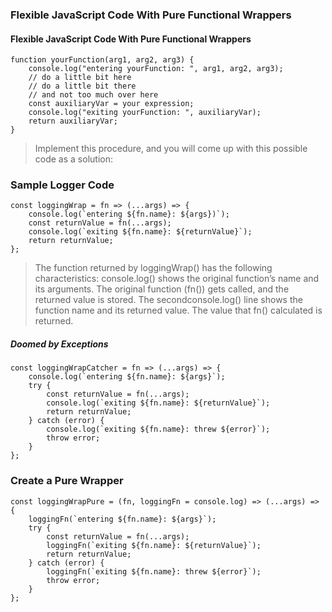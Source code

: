 ### Flexible JavaScript Code With Pure Functional Wrappers ###

#### Flexible JavaScript Code With Pure Functional Wrappers ####
```
function yourFunction(arg1, arg2, arg3) {
    console.log("entering yourFunction: ", arg1, arg2, arg3);
    // do a little bit here
    // do a little bit there
    // and not too much over here
    const auxiliaryVar = your expression;
    console.log("exiting yourFunction: ", auxiliaryVar);
    return auxiliaryVar;
}
```
> Implement this procedure, and you will come up with this possible code as a solution:

### Sample Logger Code  ###
```
const loggingWrap = fn => (...args) => {
    console.log(`entering ${fn.name}: ${args})`);
    const returnValue = fn(...args);
    console.log(`exiting ${fn.name}: ${returnValue}`);
    return returnValue;
};
```
> The function returned by loggingWrap() has the following characteristics:
> console.log() shows the original function’s name and its arguments.
> The original function (fn()) gets called, and the returned value is stored.
> The secondconsole.log() line shows the function name and its returned value.
> The value that fn() calculated is returned.

##### Doomed by Exceptions #####
```
const loggingWrapCatcher = fn => (...args) => {
    console.log(`entering ${fn.name}: ${args}`);
    try {
        const returnValue = fn(...args);
        console.log(`exiting ${fn.name}: ${returnValue}`);
        return returnValue;
    } catch (error) {
        console.log(`exiting ${fn.name}: threw ${error}`);
        throw error;
    }
};
```

### Create a Pure Wrapper ###

```
const loggingWrapPure = (fn, loggingFn = console.log) => (...args) => {
    loggingFn(`entering ${fn.name}: ${args}`);
    try {
        const returnValue = fn(...args);
        loggingFn(`exiting ${fn.name}: ${returnValue}`);
        return returnValue;
    } catch (error) {
        loggingFn(`exiting ${fn.name}: threw ${error}`);
        throw error;
    }
};
```
